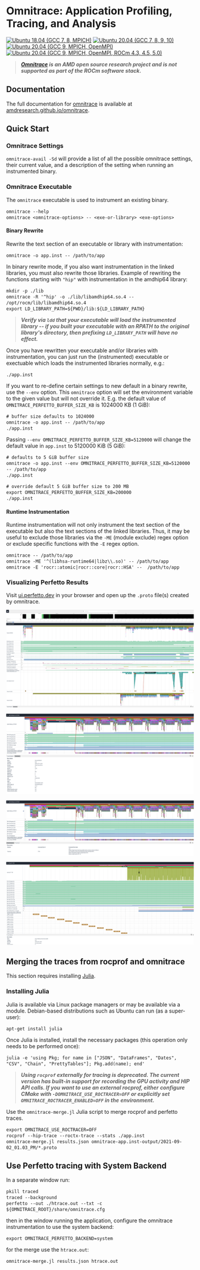 # Omnitrace: Application Profiling, Tracing, and Analysis

[![Ubuntu 18.04 (GCC 7, 8, MPICH)](https://github.com/AMDResearch/omnitrace/actions/workflows/ubuntu-bionic.yml/badge.svg)](https://github.com/AMDResearch/omnitrace/actions/workflows/ubuntu-bionic.yml)
[![Ubuntu 20.04 (GCC 7, 8, 9, 10)](https://github.com/AMDResearch/omnitrace/actions/workflows/ubuntu-focal-external.yml/badge.svg)](https://github.com/AMDResearch/omnitrace/actions/workflows/ubuntu-focal-external.yml)
[![Ubuntu 20.04 (GCC 9, MPICH, OpenMPI)](https://github.com/AMDResearch/omnitrace/actions/workflows/ubuntu-focal.yml/badge.svg)](https://github.com/AMDResearch/omnitrace/actions/workflows/ubuntu-focal.yml)
[![Ubuntu 20.04 (GCC 9, MPICH, OpenMPI, ROCm 4.3, 4.5, 5.0)](https://github.com/AMDResearch/omnitrace/actions/workflows/ubuntu-focal-external-rocm.yml/badge.svg)](https://github.com/AMDResearch/omnitrace/actions/workflows/ubuntu-focal-external-rocm.yml)

> ***[Omnitrace](https://github.com/AMDResearch/omnitrace) is an AMD open source research project and is not supported as part of the ROCm software stack.***

## Documentation

The full documentation for [omnitrace](https://github.com/AMDResearch/omnitrace) is available at [amdresearch.github.io/omnitrace](https://amdresearch.github.io/omnitrace/).

## Quick Start

### Omnitrace Settings

`omnitrace-avail -Sd` will provide a list of all the possible omnitrace settings, their current value, and a description of the setting
when running an instrumented binary.

### Omnitrace Executable

The `omnitrace` executable is used to instrument an existing binary.

```shell
omnitrace --help
omnitrace <omnitrace-options> -- <exe-or-library> <exe-options>
```

#### Binary Rewrite

Rewrite the text section of an executable or library with instrumentation:

```shell
omnitrace -o app.inst -- /path/to/app
```

In binary rewrite mode, if you also want instrumentation in the linked libraries, you must also rewrite those libraries.
Example of rewriting the functions starting with `"hip"` with instrumentation in the amdhip64 library:

```shell
mkdir -p ./lib
omnitrace -R '^hip' -o ./lib/libamdhip64.so.4 -- /opt/rocm/lib/libamdhip64.so.4
export LD_LIBRARY_PATH=${PWD}/lib:${LD_LIBRARY_PATH}
```

> ***Verify via `ldd` that your executable will load the instrumented library -- if you built your executable with***
> ***an RPATH to the original library's directory, then prefixing `LD_LIBRARY_PATH` will have no effect.***

Once you have rewritten your executable and/or libraries with instrumentation, you can just run the (instrumented) executable
or exectuable which loads the instrumented libraries normally, e.g.:

```shell
./app.inst
```

If you want to re-define certain settings to new default in a binary rewrite, use the `--env` option. This `omnitrace` option
will set the environment variable to the given value but will not override it. E.g. the default value of `OMNITRACE_PERFETTO_BUFFER_SIZE_KB`
is 1024000 KB (1 GiB):

```shell
# buffer size defaults to 1024000
omnitrace -o app.inst -- /path/to/app
./app.inst
```

Passing `--env OMNITRACE_PERFETTO_BUFFER_SIZE_KB=5120000` will change the default value in `app.inst` to 5120000 KiB (5 GiB):

```shell
# defaults to 5 GiB buffer size
omnitrace -o app.inst --env OMNITRACE_PERFETTO_BUFFER_SIZE_KB=5120000 -- /path/to/app
./app.inst
```

```shell
# override default 5 GiB buffer size to 200 MB
export OMNITRACE_PERFETTO_BUFFER_SIZE_KB=200000
./app.inst
```

#### Runtime Instrumentation

Runtime instrumentation will not only instrument the text section of the executable but also the text sections of the
linked libraries. Thus, it may be useful to exclude those libraries via the `-ME` (module exclude) regex option
or exclude specific functions with the `-E` regex option.

```shell
omnitrace -- /path/to/app
omnitrace -ME '^(libhsa-runtime64|libz\\.so)' -- /path/to/app
omnitrace -E 'rocr::atomic|rocr::core|rocr::HSA' --  /path/to/app
```

### Visualizing Perfetto Results

Visit [ui.perfetto.dev](https://ui.perfetto.dev) in your browser and open up the `.proto` file(s) created by omnitrace.

![omnitrace-perfetto](source/docs/images/omnitrace-perfetto.png)

![omnitrace-rocm](source/docs/images/omnitrace-rocm.png)

![omnitrace-rocm-flow](source/docs/images/omnitrace-rocm-flow.png)

![omnitrace-user-api](source/docs/images/omnitrace-user-api.png)

## Merging the traces from rocprof and omnitrace

This section requires installing [Julia](https://julialang.org/).

### Installing Julia

Julia is available via Linux package managers or may be available via a module. Debian-based distributions such as Ubuntu can run (as a super-user):

```shell
apt-get install julia
```

Once Julia is installed, install the necessary packages (this operation only needs to be performed once):

```shell
julia -e 'using Pkg; for name in ["JSON", "DataFrames", "Dates", "CSV", "Chain", "PrettyTables"]; Pkg.add(name); end'
```

> ***Using `rocprof` externally for tracing is deprecated. The current version has built-in support for***
> ***recording the GPU activity and HIP API calls. If you want to use an external rocprof, either***
> ***configure CMake with `-DOMNITRACE_USE_ROCTRACER=OFF` or explicitly set `OMNITRACE_ROCTRACER_ENABLED=OFF` in the***
> ***environment.***

Use the `omnitrace-merge.jl` Julia script to merge rocprof and perfetto traces.

```shell
export OMNITRACE_USE_ROCTRACER=OFF
rocprof --hip-trace --roctx-trace --stats ./app.inst
omnitrace-merge.jl results.json omnitrace-app.inst-output/2021-09-02_01.03_PM/*.proto
```

## Use Perfetto tracing with System Backend

In a separate window run:

```shell
pkill traced
traced --background
perfetto --out ./htrace.out --txt -c ${OMNITRACE_ROOT}/share/omnitrace.cfg
```

then in the window running the application, configure the omnitrace instrumentation to use the system backend:

```shell
export OMNITRACE_PERFETTO_BACKEND=system
```

for the merge use the `htrace.out`:

```shell
omnitrace-merge.jl results.json htrace.out
```
